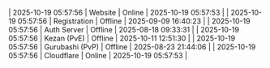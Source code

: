 | 2025-10-19 05:57:56 | Website | Online | 2025-10-19 05:57:53 |
| 2025-10-19 05:57:56 | Registration | Offline | 2025-09-09 16:40:23 |
| 2025-10-19 05:57:56 | Auth Server | Offline | 2025-08-18 09:33:31 |
| 2025-10-19 05:57:56 | Kezan (PvE) | Offline | 2025-10-11 12:51:30 |
| 2025-10-19 05:57:56 | Gurubashi (PvP) | Offline | 2025-08-23 21:44:06 |
| 2025-10-19 05:57:56 | Cloudflare | Online | 2025-10-19 05:57:53 |
